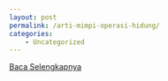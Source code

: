 ```yaml
---
layout: post
permalink: /arti-mimpi-operasi-hidung/
categories:
    - Uncategorized
---
```


[Baca Selengkapnya](/05)